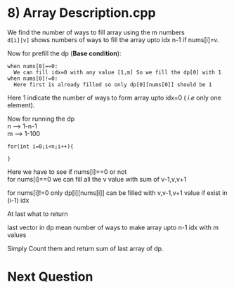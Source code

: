 # 8) Array Description.cpp

   We find the number of ways to fill array using the m numbers   
   `d[i][v]` shows numbers of ways to fill the array upto idx n-1 if nums[i]=v.
   
   Now for prefill the dp (**Base condition**):
     
    when nums[0]==0:    
      We can fill idx=0 with any value [1,m] So we fill the dp[0] with 1   
    when nums[0]!=0:    
      Here first is already filled so only dp[0][nums[0]] should be 1 

  Here 1 indicate the number of ways to form array upto idx=0 ( *i.e* only one element).  

  Now for running the dp    
   n --> 1-n-1  
   m --> 1-100

    for(int i=0;i<n;i++){
     
    }
  Here we have to see if nums[i]==0 or not  
  for nums[i]==0 we can fill all the v value with sum of v-1,v,v+1 

  for nums[i]!=0 only dp[i][nums[i]] can be filled with v,v-1,v+1 value if exist in (i-1) idx


  At last what to return

  last vector in dp mean number of ways to make array upto n-1 idx with m values

  Simply Count them and return sum of last array of dp.

  # Next Question

  

    
    
     
     
     

   
